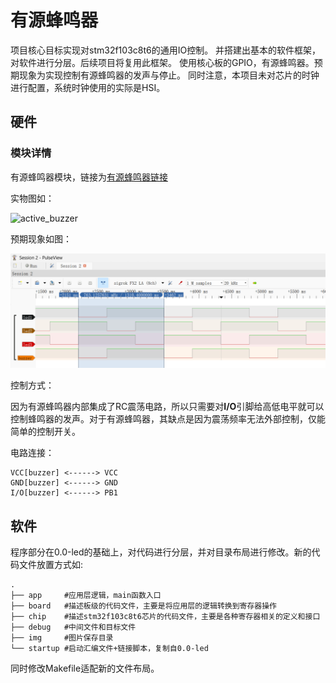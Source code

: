 # 有源蜂鸣器
项目核心目标实现对stm32f103c8t6的通用IO控制。
并搭建出基本的软件框架，对软件进行分层。后续项目将复用此框架。
使用核心板的GPIO，有源蜂鸣器。预期现象为实现控制有源蜂鸣器的发声与停止。
同时注意，本项目未对芯片的时钟进行配置，系统时钟使用的实际是HSI。
## 硬件
### 模块详情
有源蜂鸣器模块，链接为[有源蜂鸣器链接](https://item.taobao.com/item.htm?spm=a21n57.1.item.4.1d1a523crI0r4Y&priceTId=214781c517233646521527775ef565&utparam=%7B%22aplus_abtest%22:%226617f02a2483d51a12666422aaaaa6ed%22%7D&id=522572589576&ns=1&abbucket=7)

实物图如：

![active_buzzer](./img/active_buzzer.jpg)

预期现象如图：

![result](./img/01-active_buzzer.png)

控制方式：

因为有源蜂鸣器内部集成了RC震荡电路，所以只需要对**I/O**引脚给高低电平就可以控制蜂鸣器的发声。对于有源蜂鸣器，其缺点是因为震荡频率无法外部控制，仅能简单的控制开关。

电路连接：

```
VCC[buzzer] <------> VCC
GND[buzzer] <------> GND
I/O[buzzer] <------> PB1
```

## 软件
程序部分在0.0-led的基础上，对代码进行分层，并对目录布局进行修改。新的代码文件放置方式如:
```shell
.
├── app     #应用层逻辑，main函数入口
├── board   #描述板级的代码文件，主要是将应用层的逻辑转换到寄存器操作
├── chip    #描述stm32f103c8t6芯片的代码文件，主要是各种寄存器相关的定义和接口
├── debug   #中间文件和目标文件
├── img     #图片保存目录
└── startup #启动汇编文件+链接脚本，复制自0.0-led
```

同时修改Makefile适配新的文件布局。